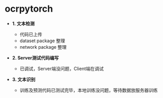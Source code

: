 # ocrpytorch

- **1. 文本检测**
  - 代码已上传
  - dataset package 整理
  - network package 整理

- **2. Server测试代码编写**
  - 已调试，Server端没问题，Client端在调试

- **3. 文本识别**
  - 训练及预测代码已测试完毕，本地训练没问题，等待数据放服务器训练